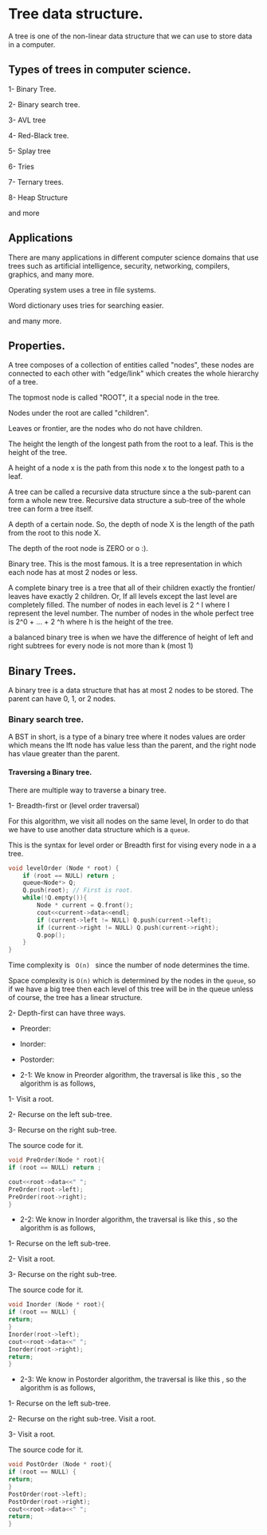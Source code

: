 # Tree data structure.

A tree is one of the non-linear data structure that we can use to store data in a computer.


## Types of trees in computer science.

1- Binary Tree.

2- Binary search tree.

3- AVL tree

4- Red-Black tree.

5- Splay tree

6- Tries

7- Ternary trees.

8- Heap Structure

and more


## Applications

There are many applications in different computer science domains that use trees such as artificial intelligence, security,
networking, compilers, graphics, and many more.

Operating system uses a tree in file systems.

Word dictionary uses tries for searching easier.

and many more.

## Properties.

A tree composes of a collection of entities called "nodes", these nodes are connected to each other with "edge/link" which creates the whole hierarchy of a tree.


The topmost node is called "ROOT", it a special node in the tree.


Nodes under the root are called "children".


Leaves or frontier, are the nodes who do not have children.


The height the length of the longest path from the root to a leaf. This is the height of the tree.


A height of a node x is the path from this node x to the longest path to a leaf.


A tree can be called a recursive data structure since a the sub-parent can form a whole new tree. Recursive data structure a sub-tree of the whole tree can form a tree itself.



A depth of a certain node. So, the depth of node X is the length of the path from the root to this node X.


The depth of the root node is ZERO or o :).



Binary tree. This is the most famous. It is a tree representation in which each node has at most 2 nodes or less.


A complete binary tree is a  tree that all of their children exactly the frontier/ leaves have exactly 2 children. Or, If all levels except the last level are completely filled. The number of nodes in each level is 2 ^ I where I represent the level number. The number of nodes in the whole perfect tree is 2^0 + ... + 2 ^h where h  is the height of the tree.


a balanced binary tree is  when we have the difference of height of left and right subtrees for every node is not more than k (most 1)


## Binary Trees. 

A binary tree is a data structure that has at most 2 nodes to be stored. The parent can have 0, 1, or 2 nodes. 



### Binary search tree. 

A BST in short, is a type of a binary tree where it nodes values are order which means the lft node has value less than the parent, and the right node has vlaue greater than the parent. 


#### Traversing a Binary tree.

There are multiple way to traverse a binary tree. 


1- Breadth-first or (level order traversal)

For this algorithm, we visit all nodes on the same level, In order to do that we have to use another data structure which is a <code>queue</code>. 


This is the syntax for level order or Breadth first for vising every node in a a tree.


```c++
void levelOrder (Node * root) {
    if (root == NULL) return ;
    queue<Node*> Q;
    Q.push(root); // First is root.
    while(!Q.empty()){
        Node * current = Q.front();
        cout<<current->data<<endl;
        if (current->left != NULL) Q.push(current->left);
        if (current->right != NULL) Q.push(current->right);
        Q.pop();
    }
}

```


Time complexity is <code> O(n) </code> since the number of node determines the time.

Space complexity is <code>O(n)</code> which is determined by the nodes in the  <code>queue</code>, so if we have a big tree then each level of this tree will be in the queue unless of course, the tree has a linear structure. 


2- Depth-first can have three ways.

 - Preorder: <Visit><Left><Right> 
 
 - Inorder: <Left><Visit><Right>
 
 - Postorder: <Left><Right><Visit>
 
 - 2-1: We know in Preorder algorithm, the traversal is like this <Visit><Left><Right>, so the algorithm is as follows,
 
 1- Visit a root.
 
 2- Recurse on the left sub-tree.
 
 3- Recurse on the right sub-tree.



The source code for it.

```c++
void PreOrder(Node * root){
if (root == NULL) return ;

cout<<root->data<<" ";
PreOrder(root->left);
PreOrder(root->right);
}
```


- 2-2: We know in Inorder algorithm, the traversal is like this <Left><Visit><Right>, so the algorithm is as follows,

1- Recurse on the left sub-tree.

2-  Visit a root.

3- Recurse on the right sub-tree.



The source code for it.

```c++
void Inorder (Node * root){
if (root == NULL) {
return;
}
Inorder(root->left);
cout<<root->data<<" ";
Inorder(root->right);
return;
}
```


- 2-3: We know in Postorder algorithm, the traversal is like this <Left><Right><Visit>, so the algorithm is as follows,

1- Recurse on the left sub-tree.

2-   Recurse on the right sub-tree. Visit a root.

3- Visit a root.


The source code for it.

```c++
void PostOrder (Node * root){
if (root == NULL) {
return;
}
PostOrder(root->left);
PostOrder(root->right);
cout<<root->data<<" ";
return;
}
```
